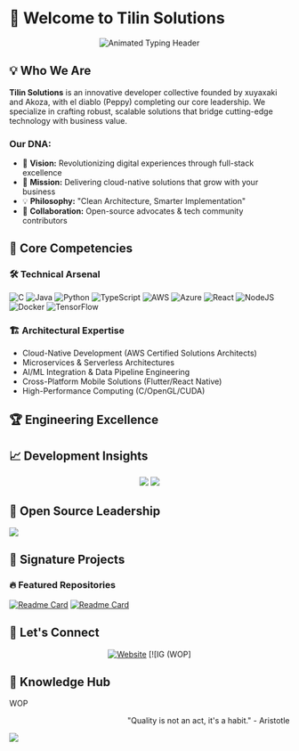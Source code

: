 # 🚀 Welcome to Tilin Solutions

<div align="center">
  <img src="https://readme-typing-svg.demolab.com?font=Roboto+Slab&size=28&duration=4000&pause=1000&color=8A2BE2&center=true&vCenter=true&width=435&lines= Tilines+Del+Sur;Back-End+Excellence;Cloud-Native+Solutions;Future-Ready+Development" alt="Animated Typing Header">
</div>

## 💡 Who We Are

**Tilin Solutions** is an innovative developer collective founded by xuyaxaki and Akoza, with el diablo (Peppy) completing our core leadership. We specialize in crafting robust, scalable solutions that bridge cutting-edge technology with business value.

### Our DNA:
- 🔭 **Vision:** Revolutionizing digital experiences through full-stack excellence
- 🌱 **Mission:** Delivering cloud-native solutions that grow with your business
- 💡 **Philosophy:** "Clean Architecture, Smarter Implementation"
- 👯 **Collaboration:** Open-source advocates & tech community contributors

## 🌟 Core Competencies

### 🛠️ Technical Arsenal
![C](https://img.shields.io/badge/c-%2300599C.svg?style=plastic&logo=c&logoColor=white) ![Java](https://img.shields.io/badge/java-%23ED8B00.svg?style=plastic&logo=openjdk&logoColor=white) ![Python](https://img.shields.io/badge/python-3670A0?style=plastic&logo=python&logoColor=ffdd54) ![TypeScript](https://img.shields.io/badge/typescript-%23007ACC.svg?style=plastic&logo=typescript&logoColor=white) ![AWS](https://img.shields.io/badge/AWS-%23FF9900.svg?style=plastic&logo=amazon-aws&logoColor=white) ![Azure](https://img.shields.io/badge/azure-%230072C6.svg?style=plastic&logo=microsoftazure&logoColor=white) ![React](https://img.shields.iobadge/react-%2320232a.svg?style=plastic&logo=react&logoColor=%2361DAFB) ![NodeJS](https://img.shields.io/badge/node.js-6DA55F?style=plastic&logo=node.js&logoColor=white) ![Docker](https://img.shields.io/badge/docker-%230db7ed.svg?style=plastic&logo=docker&logoColor=white) ![TensorFlow](https://img.shields.io/badge/TensorFlow-%23FF6F00.svg?style=plastic&logo=TensorFlow&logoColor=white)



### 🏗️ Architectural Expertise
- Cloud-Native Development (AWS Certified Solutions Architects)
- Microservices & Serverless Architectures
- AI/ML Integration & Data Pipeline Engineering
- Cross-Platform Mobile Solutions (Flutter/React Native)
- High-Performance Computing (C/OpenGL/CUDA)

## 🏆 Engineering Excellence

<div align="center">
  

</div>

## 📈 Development Insights

<div align="center">
  
![](https://github-readme-stats.vercel.app/api?username=TilinSolutions&theme=synthwave&hide_border=false&include_all_commits=true&count_private=true)
![](https://github-readme-streak-stats.herokuapp.com/?user=TilinSolutions&theme=synthwave&hide_border=false)
  
</div>

## 🏅 Open Source Leadership

![](https://github-profile-trophy.vercel.app/?username=TilinSolutions&theme=synthwave&no-frame=false&no-bg=false&margin-w=4)

## 💼 Signature Projects

### 🔥 Featured Repositories
[![Readme Card](https://github-readme-stats.vercel.app/api/pin/?username=vasodeaguua6611&repo=Tilin-DocScanner&theme=synthwave)](https://github.com/vasodeaguua6611/Tilin-DocScanner)
[![Readme Card](https://github-readme-stats.vercel.app/api/pin/?username=vasodeaguua6611&repo=Tilin-RedditBot&theme=synthwave)](https://github.com/vasodeaguua6611/Tilin-RedditBot)

## 🤝 Let's Connect

<div align="center">
  
[![Website](https://img.shields.io/badge/Web_Portal-8A2BE2?style=for-the-badge&logo=wordpress&logoColor=white)](https://tilinesdelsur.site)
[![IG (WOP]

</div>

## 🧠 Knowledge Hub
WOP

<div align="right">
  
"Quality is not an act, it's a habit." - Aristotle
  
</div>

[![](https://visitcount.itsvg.in/api?id=TilinSolutions&icon=5&color=9)](https://visitcount.itsvg.in)
